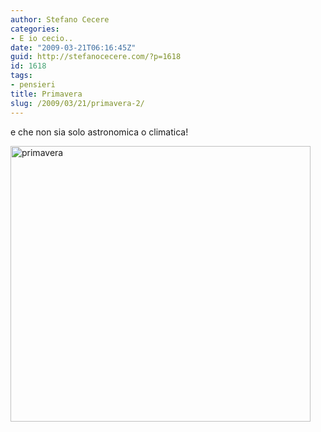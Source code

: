 ```yaml
---
author: Stefano Cecere
categories:
- E io cecio..
date: "2009-03-21T06:16:45Z"
guid: http://stefanocecere.com/?p=1618
id: 1618
tags:
- pensieri
title: Primavera
slug: /2009/03/21/primavera-2/
---
```


e che non sia solo astronomica o climatica!

<img src="http://stefanocecere.com/wp-content/uploads/sites/3/2009/03/primavera.jpg" alt="primavera" title="primavera" width="480" height="441" class="aligncenter size-full wp-image-1619" srcset="http://stefanocecere.com/wp-content/uploads/sites/3/2009/03/primavera.jpg 480w, http://stefanocecere.com/wp-content/uploads/sites/3/2009/03/primavera-300x276.jpg 300w" sizes="(max-width: 480px) 100vw, 480px" />